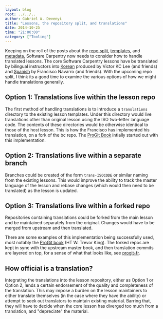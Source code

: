 ```yaml
---
layout: blog
root: ../../..
author: Gabriel A. Devenyi
title: "Lessons, the repository split, and translations"
date: 2014-10-25
time: "21:00:00"
category: ["Tooling"]
---
```

Keeping on the roll of the posts about the [repo split]({{page.root}}/blog/2014/09/splitting-the-repo.html), [templates]({{page.root}}/blog/2014/10/new-lesson-template-v2.html), and [metadata]({{page.root}}/blog/2014/10/of-templates-and-metadata.html), Software Carpentry now needs to consider how to handle translated lessons.
The core Software Carpentry lessons have be translated by bilingual instructors into [Korean](https://github.com/statkclee/xwmooc-sc/tree/gh-pages) produced by Victor KC Lee (and friends) and [Spanish](https://github.com/franktoffel/swcarpentry-es/tree/master/translations/es) by Francisco Navarro (and friends).
With the upcoming repo split, I think its a good time to examine the various options of how we might handle translations generally.

## Option 1: Translations live within the lesson repo

The first method of handling translations is to introduce a ``translations`` directory to the existing lesson templates.
Under this directory would live translations other than original lesson using the ISO two-letter language code.
The contents of these directories would be otherwise identical to those of the host lesson.
This is how the Francisco has implemented his translation, on a fork of the bc repo.
The [ProGit Book](https://progit.org/translations) intially started out with this implementation.

## Option 2: Translations live within a separate branch

Branches could be created of the form ``trans-ISOCODE`` or similar naming from the existing lessons.
This would improve the ability to track the master language of the lesson and rebase changes (which would then need to be translated) as the lesson is updated.

## Option 3: Translations live within a forked repo

Repositories containing translations could be forked from the main lesson and be maintained separately from the original.
Changes would have to be merged from upstream and then translated.

There are some examples of this implementation being successfully used, most notably the [ProGit book](https://progit.org/translations) (HT W. Trevor King).
The forked repos are kept in sync with the upstream master book, and then translation commits are layered on top, for a sense of what that looks like, see [progit-fr](https://github.com/progit/progit2-fr).

## How official is a translation?

Integrating the translations into the lesson repository, either as Option 1 or Option 2, lends a certain endorsement of the quality and completeness of the translation. This may impose a burden on the lesson maintainers to either translate themselves (in the case where they have the ability) or attempt to seek out translators to maintain existing material. Barring that, they will have to decide when the core lesson has diverged too much from a translation, and "depreciate" the material.
